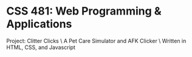 # CSS 481: Web Programming & Applications
Project: Clitter Clicks \\
A Pet Care Simulator and AFK Clicker \\
Written in HTML, CSS, and Javascript
